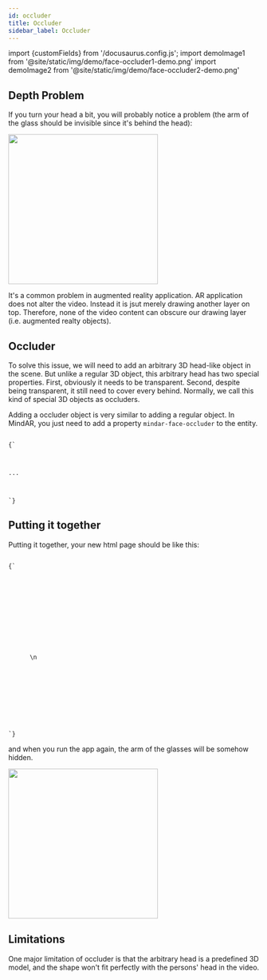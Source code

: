 ```yaml
---
id: occluder 
title: Occluder 
sidebar_label: Occluder 
---
```


import {customFields} from '/docusaurus.config.js';
import demoImage1 from '@site/static/img/demo/face-occluder1-demo.png'
import demoImage2 from '@site/static/img/demo/face-occluder2-demo.png'

## Depth Problem

If you turn your head a bit, you will probably notice a problem (the arm of the glass should be invisible since it's behind the head):

<img src={demoImage1} width="300" />

It's a common problem in augmented reality application. AR application does not alter the video. Instead it is jsut merely drawing another layer on top. Therefore, none of the video content can obscure our drawing layer (i.e. augmented realty objects). 

## Occluder

To solve this issue, we will need to add an arbitrary 3D head-like object in the scene. But unlike a regular 3D object, this arbitrary head has two special properties. First, obviously it needs to be transparent. Second, despite being transparent, it still need to cover every behind. Normally, we call this kind of special 3D objects as occluders.

Adding a occluder object is very similar to adding a regular object. In MindAR, you just need to add a property `mindar-face-occluder` to the entity.

<code>
{`
<a-assets>
  <a-asset-item id="headModel" src="https://cdn.jsdelivr.net/gh/hiukim/mind-ar-js@${customFields.libVersion}/examples/face-tracking/assets/sparkar/headOccluder.glb"></a-asset-item>
</a-assets>
...
<a-entity mindar-face-target="anchorIndex: 168">
  <a-gltf-model mindar-face-occluder position="0 -0.3 0.15"rotation="0 0 0" scale="0.065 0.065 0.065" src="#headModel"></a-gltf-model>
</a-entity>
`}
</code>

## Putting it together

Putting it together, your new html page should be like this:

<code>
{`
<html>
  <head>
    <meta name="viewport" content="width=device-width, initial-scale=1" />
    <script src="https://aframe.io/releases/1.3.0/aframe.min.js"></script>
    <script src="https://cdn.jsdelivr.net/npm/mind-ar@${customFields.libVersion}/dist/mindar-face-aframe.prod.js"></script>
  </head>

  <body>
    <a-scene mindar-face embedded color-space="sRGB" renderer="colorManagement: true, physicallyCorrectLights" vr-mode-ui="enabled: false" device-orientation-permission-ui="enabled: false">
      <a-assets>
	<a-asset-item id="glassesModel" src="https://cdn.jsdelivr.net/gh/hiukim/mind-ar-js@${customFields.libVersion}/examples/image-tracking/assets/glasses/scene.gltf"></a-asset-item>
	<a-asset-item id="headModel" src="https://cdn.jsdelivr.net/gh/hiukim/mind-ar-js@${customFields.libVersion}/examples/face-tracking/assets/sparkar/headOccluder.glb"></a-asset-item>
      </a-assets>\n
      <a-camera active="false" position="0 0 0"></a-camera>
      <a-entity mindar-face-target="anchorIndex: 168">
        <a-gltf-model mindar-face-occluder position="0 -0.3 0.15"rotation="0 0 0" scale="0.065 0.065 0.065" src="#headModel"></a-gltf-model>
      </a-entity>
      <a-entity mindar-face-target="anchorIndex: 168">
        <a-gltf-model rotation="0 0 0" position="0 0 0" scale="0.01 0.01 0.01" src="#glassesModel"></a-gltf-model>
      </a-entity>
    </a-scene>
  </body>
</html>
`}
</code>

and when you run the app again, the arm of the glasses will be somehow hidden. 

<img src={demoImage2} width="300" />

## Limitations

One major limitation of occluder is that the arbitrary head is a predefined 3D model, and the shape won't fit perfectly with the persons' head in the video.
